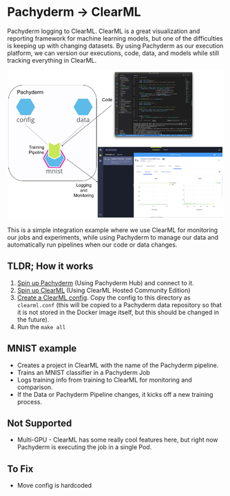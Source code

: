 # Pachyderm -> ClearML
Pachyderm logging to ClearML. ClearML is a great visualization and reporting framework for machine learning models, but one of the difficulties is keeping up with changing datasets. By using Pachyderm as our execution platform, we can version our executions, code, data, and models while still tracking everything in ClearML. 

<p align="center">
  <img width="700" src="images/diagram.jpg">
</p>

This is a simple integration example where we use ClearML for monitoring our jobs and experiments, while using Pachyderm to manage our data and automatically run pipelines when our code or data changes.

## TLDR; How it works

1. [Spin up Pachyderm](https://hub.pachyderm.com/landing?redirect=%2F) (Using Pachyderm Hub) and connect to it.
2. [Spin up ClearML]() (Using ClearML Hosted Community Edition)
3. [Create a ClearML config](https://allegro.ai/clearml/docs/docs/deploying_clearml/clearml_config_for_clearml_server.html#configuring-clearml-for-your-clearml-server). Copy the config to this directory as `clearml.conf` (this will be copied to a Pachyderm data repository so that it is not stored in the Docker image itself, but this should be changed in the future).
4. Run the `make all`

## MNIST example

- Creates a project in ClearML with the name of the Pachyderm pipeline. 
- Trains an MNIST classifier in a Pachyderm Job
- Logs training info from training to ClearML for monitoring and comparison.
- If the Data or Pachyderm Pipeline changes, it kicks off a new training process.


## Not Supported

- Multi-GPU - ClearML has some really cool features here, but right now Pachyderm is executing the job in a single Pod. 

## To Fix
- Move config is hardcoded